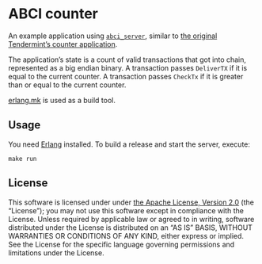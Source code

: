 # ABCI counter

An example application using [`abci_server`](https://github.com/KrzysiekJ/abci_server), similar to [the original Tendermint’s counter application](https://github.com/tendermint/abci/blob/eaeb26/example/counter/counter.go).

The application’s state is a count of valid transactions that got into chain, represented as a big endian binary. A transaction passes `DeliverTX` if it is equal to the current counter. A transaction passes `CheckTx` if it is greater than or equal to the current counter.

[erlang.mk](https://erlang.mk/) is used as a build tool.

## Usage

You need [Erlang](https://www.erlang.org/) installed. To build a release and start the server, execute:

```
make run
```

## License

This software is licensed under under [the Apache License, Version 2.0](http://www.apache.org/licenses/LICENSE-2.0) (the “License”); you may not use this software except in compliance with the License. Unless required by applicable law or agreed to in writing, software distributed under the License is distributed on an “AS IS” BASIS, WITHOUT WARRANTIES OR CONDITIONS OF ANY KIND, either express or implied.  See the License for the specific language governing permissions and limitations under the License.
